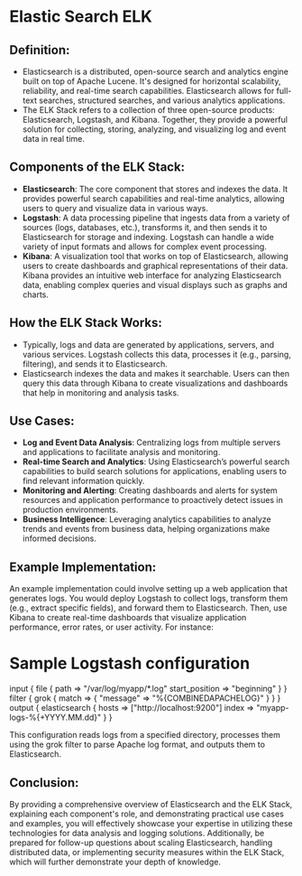 # Elastic Search ELK

## Definition:
- Elasticsearch is a distributed, open-source search and analytics engine built on top of Apache Lucene. It's designed for horizontal scalability, reliability, and real-time search capabilities. Elasticsearch allows for full-text searches, structured searches, and various analytics applications.
- The ELK Stack refers to a collection of three open-source products: Elasticsearch, Logstash, and Kibana. Together, they provide a powerful solution for collecting, storing, analyzing, and visualizing log and event data in real time.

## Components of the ELK Stack:
- **Elasticsearch**: The core component that stores and indexes the data. It provides powerful search capabilities and real-time analytics, allowing users to query and visualize data in various ways.
- **Logstash**: A data processing pipeline that ingests data from a variety of sources (logs, databases, etc.), transforms it, and then sends it to Elasticsearch for storage and indexing. Logstash can handle a wide variety of input formats and allows for complex event processing.
- **Kibana**: A visualization tool that works on top of Elasticsearch, allowing users to create dashboards and graphical representations of their data. Kibana provides an intuitive web interface for analyzing Elasticsearch data, enabling complex queries and visual displays such as graphs and charts.

## How the ELK Stack Works:
- Typically, logs and data are generated by applications, servers, and various services. Logstash collects this data, processes it (e.g., parsing, filtering), and sends it to Elasticsearch.
- Elasticsearch indexes the data and makes it searchable. Users can then query this data through Kibana to create visualizations and dashboards that help in monitoring and analysis tasks.

## Use Cases:
- **Log and Event Data Analysis**: Centralizing logs from multiple servers and applications to facilitate analysis and monitoring.
- **Real-time Search and Analytics**: Using Elasticsearch’s powerful search capabilities to build search solutions for applications, enabling users to find relevant information quickly.
- **Monitoring and Alerting**: Creating dashboards and alerts for system resources and application performance to proactively detect issues in production environments.
- **Business Intelligence**: Leveraging analytics capabilities to analyze trends and events from business data, helping organizations make informed decisions.

## Example Implementation:
An example implementation could involve setting up a web application that generates logs. You would deploy Logstash to collect logs, transform them (e.g., extract specific fields), and forward them to Elasticsearch. Then, use Kibana to create real-time dashboards that visualize application performance, error rates, or user activity.
For instance:

# Sample Logstash configuration
input {
    file {
        path => "/var/log/myapp/*.log"
        start_position => "beginning"
    }
}
filter {
    grok {
        match => { "message" => "%{COMBINEDAPACHELOG}" }
    }
}
output {
    elasticsearch {
        hosts => ["http://localhost:9200"]
        index => "myapp-logs-%{+YYYY.MM.dd}"
    }
}

This configuration reads logs from a specified directory, processes them using the grok filter to parse Apache log format, and outputs them to Elasticsearch.

## Conclusion: 
By providing a comprehensive overview of Elasticsearch and the ELK Stack, explaining each component's role, and demonstrating practical use cases and examples, you will effectively showcase your expertise in utilizing these technologies for data analysis and logging solutions. Additionally, be prepared for follow-up questions about scaling Elasticsearch, handling distributed data, or implementing security measures within the ELK Stack, which will further demonstrate your depth of knowledge.
